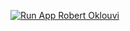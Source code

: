 [![Run App Robert Oklouvi](https://github.com/roklouvi2/GithubActions/actions/workflows/run-app.yaml/badge.svg)](https://github.com/roklouvi2/GithubActions/actions/workflows/run-app.yaml)
